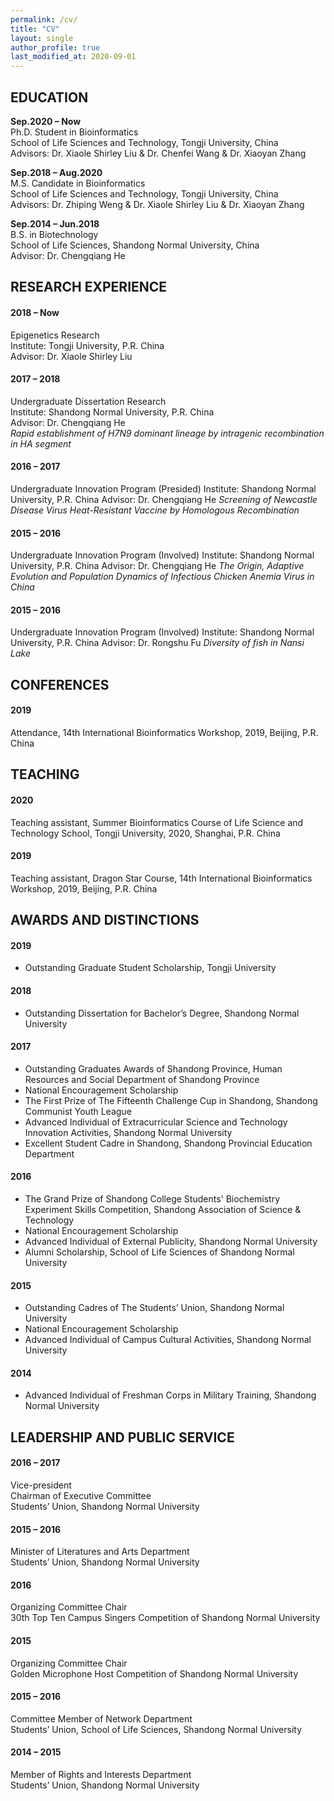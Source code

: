 ```yaml
---
permalink: /cv/
title: "CV"
layout: single
author_profile: true
last_modified_at: 2020-09-01
---
```


## EDUCATION

**Sep.2020 – Now**  
Ph.D. Student in Bioinformatics  
School of Life Sciences and Technology, Tongji University, China  
Advisors: Dr. Xiaole Shirley Liu & Dr. Chenfei Wang & Dr. Xiaoyan Zhang  

**Sep.2018 – Aug.2020**  
M.S. Candidate in Bioinformatics  
School of Life Sciences and Technology, Tongji University, China  
Advisors: Dr. Zhiping Weng & Dr. Xiaole Shirley Liu & Dr. Xiaoyan Zhang  

**Sep.2014 – Jun.2018**  
B.S. in Biotechnology  
School of Life Sciences, Shandong Normal University, China  
Advisor: Dr. Chengqiang He  

## RESEARCH EXPERIENCE

#### 2018 – Now  
Epigenetics Research  
Institute: Tongji University, P.R. China  
Advisor: Dr. Xiaole Shirley Liu  

#### 2017 – 2018  
Undergraduate Dissertation Research  
Institute: Shandong Normal University, P.R. China  
Advisor: Dr. Chengqiang He  
*Rapid establishment of H7N9 dominant lineage by intragenic recombination in HA segment*  

#### 2016 – 2017  
Undergraduate Innovation Program (Presided)
Institute: Shandong Normal University, P.R. China
Advisor: Dr. Chengqiang He
*Screening of Newcastle Disease Virus Heat-Resistant Vaccine by Homologous Recombination*

#### 2015 – 2016  
Undergraduate Innovation Program (Involved)
Institute: Shandong Normal University, P.R. China
Advisor: Dr. Chengqiang He
*The Origin, Adaptive Evolution and Population Dynamics of Infectious Chicken Anemia Virus in China*

#### 2015 – 2016  
Undergraduate Innovation Program (Involved)
Institute: Shandong Normal University, P.R. China
Advisor: Dr. Rongshu Fu
*Diversity of fish in Nansi Lake*

## CONFERENCES
#### 2019  
Attendance, 14th International Bioinformatics Workshop, 2019, Beijing, P.R. China

## TEACHING
#### 2020  
Teaching assistant, Summer Bioinformatics Course of Life Science and Technology School, Tongji University, 2020, Shanghai, P.R. China
#### 2019  
Teaching assistant, Dragon Star Course, 14th International Bioinformatics Workshop, 2019, Beijing, P.R. China

## AWARDS AND DISTINCTIONS

#### 2019

- Outstanding Graduate Student Scholarship, Tongji University

#### 2018  

- Outstanding Dissertation for Bachelor’s Degree, Shandong Normal University  

#### 2017  

- Outstanding Graduates Awards of Shandong Province, Human Resources and Social Department of Shandong Province  
- National Encouragement Scholarship  
- The First Prize of The Fifteenth Challenge Cup in Shandong, Shandong Communist Youth League  
- Advanced Individual of Extracurricular Science and Technology Innovation Activities, Shandong Normal University  
- Excellent Student Cadre in Shandong, Shandong Provincial Education Department  

#### 2016  

- The Grand Prize of Shandong College Students' Biochemistry Experiment Skills Competition, Shandong Association of Science & Technology  
- National Encouragement Scholarship  
- Advanced Individual of External Publicity, Shandong Normal University  
- Alumni Scholarship, School of Life Sciences of Shandong Normal University  

#### 2015  

- Outstanding Cadres of The Students’ Union, Shandong Normal University  
- National Encouragement Scholarship  
- Advanced Individual of Campus Cultural Activities, Shandong Normal University  

#### 2014  

- Advanced Individual of Freshman Corps in Military Training, Shandong Normal University  

## LEADERSHIP AND PUBLIC SERVICE

#### 2016 – 2017  
Vice-president  
Chairman of Executive Committee  
Students’ Union, Shandong Normal University


#### 2015 – 2016  
Minister of Literatures and Arts Department  
Students’ Union, Shandong Normal University

#### 2016  
Organizing Committee Chair  
30th Top Ten Campus Singers Competition of Shandong Normal University

#### 2015  
Organizing Committee Chair  
Golden Microphone Host Competition of Shandong Normal University

#### 2015 – 2016  
Committee Member of Network Department  
Students’ Union, School of Life Sciences, Shandong Normal University

#### 2014 – 2015  
Member of Rights and Interests Department  
Students’ Union, Shandong Normal University
